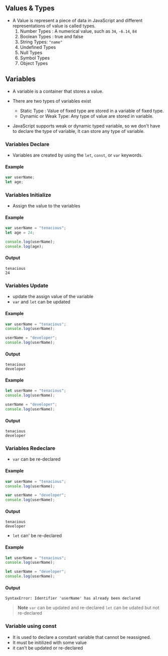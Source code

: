 ## Values & Types

 - A Value is represent a piece of data in JavaScript and different representations of value is called types.
	1.  Number Types : A numerical value, such as `34`, `-6.14`, `84`
	2. Boolean Types : true and false
	3. String Types: `"name"`
	4. Undefined Types
	5. Null Types
	6. Symbol Types
	7. Object Types

## Variables	

- A variable is a container that stores a value.
- There are two types of variables exist
	- Static Type : Value of fixed type are stored in a variable of fixed type.
	- Dynamic or Weak Type: Any type of value are stored in variable.

- JavaScript supports weak or dynamic typed variable, so we don't have to declare the type of variable, It can store any type of variable.

### Variables Declare

- Variables are created by using the `let`, `const`, or `var` keywords.

#### Example 
```javascript
var userName;
let age;
```

###  Variables Initialize

- Assign the value to the variables

#### Example 
```javascript
var userName = "tenacious";
let age = 24;

console.log(userName);
console.log(age);
```

#### Output
```
tenacious
24
```

###  Variables Update

- update the assign value of the variable
- `var`  and `let` can be updated
#### Example 
```javascript
var userName = "tenacious";
console.log(userName);

userName = "developer";
console.log(userName);
```

#### Output
```
tenacious
developer
```

#### Example 
```javascript
let userName = "tenacious";
console.log(userName);

userName = "developer";
console.log(userName);
```

#### Output
```
tenacious
developer
```

###  Variables Redeclare

- `var`  can be re-declared
#### Example 
```javascript
var userName = "tenacious";
console.log(userName);

var userName = "developer";
console.log(userName);
```

#### Output
```
tenacious
developer
```

-  `let` can' be re-declared

#### Example 
```javascript
let userName = "tenacious";
console.log(userName);

let userName = "developer";
console.log(userName);
```

#### Output
```
SyntaxError: Identifier 'userName' has already been declared
```

> **Note**
> `var` can be updated and re-declared
> `let` can be udated but not re-declared

### Variable using const

- It is used to declare a constant variable that cannot be reassigned.
- It must be initilized with some value
- it can't be updated or re-declared
